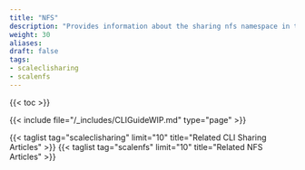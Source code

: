 ```yaml
---
title: "NFS"
description: "Provides information about the sharing nfs namespace in the TrueNAS CLI. Includes command syntax and common commands."
weight: 30
aliases:
draft: false
tags:
- scaleclisharing
- scalenfs
---
```


{{< toc >}}

{{< include file="/_includes/CLIGuideWIP.md" type="page" >}}

{{< taglist tag="scaleclisharing" limit="10" title="Related CLI Sharing Articles" >}}
{{< taglist tag="scalenfs" limit="10" title="Related NFS Articles" >}}